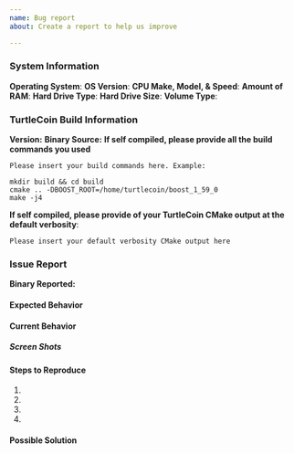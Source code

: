 ```yaml
---
name: Bug report
about: Create a report to help us improve

---
```


<!-- please make sure that your issue title provides a high level overview of the issue experienced. -->

### System Information

**Operating System**: <!-- please supply your operating system -->
**OS Version**: <!-- please supply the version number for your OS -->
**CPU Make, Model, & Speed**: <!-- please supply your CPU make, model, & speed -->
**Amount of RAM**: <!-- please supply the amount of memory in your machine -->
**Hard Drive Type**: <!-- please indicate whether platter based or SSD -->
**Hard Drive Size**: <!-- please indicate the size of your hard drive -->
**Volume Type**: <!-- please indicate FAT32/NTFS/ext3/ext4 -->

### TurtleCoin Build Information

**Version:** <!-- please indicate the full build number ex. 0.8.0.1269 -->
**Binary Source:** <!-- please indicate if you compiled the binaries yourself or if you are using pre-compiled binaries please link to the source of those binaries  -->
**If self compiled, please provide all the build commands you used**
```
Please insert your build commands here. Example:

mkdir build && cd build
cmake .. -DBOOST_ROOT=/home/turtlecoin/boost_1_59_0
make -j4
```

**If self compiled, please provide of your TurtleCoin CMake output at the default verbosity**:
```
Please insert your default verbosity CMake output here
```

### Issue Report

**Binary Reported:** <!-- does this issue affect zedwallet, TurtleCoind, cirquity-service, miner? -->

#### Expected Behavior

<!-- please explain what you expected to happen -->

#### Current Behavior

<!-- please explain in detail what actually happened -->

##### Screen Shots

<!-- please include any screenshots showing the issue in this section, if no screenshots are available this section may be removed -->

#### Steps to Reproduce

<!-- Please provide detailed steps on how we might reproduce this issue -->

1. <!-- step 1 -->
2. <!-- step 2 -->
3. <!-- step 3 -->
4. <!-- add more steps as needed -->

#### Possible Solution

<!-- If you believe you have a possible solution for your reported issue, please provide details of that solution here; otherwise, you may remove this section entirely -->
